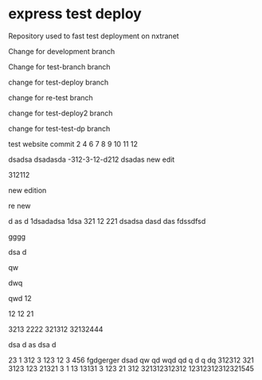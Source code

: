 # express test deploy
Repository used to fast test deployment on nxtranet

Change for development branch

Change for test-branch branch

change for test-deploy branch


change for re-test branch

change for test-deploy2 branch

change for test-test-dp branch

test website commit 2 4 6 7 8 9 10 11 12
 
dsadsa
dsadasda
-312-3-12-d212
dsadas
new edit

312112

new edition

re new

d
as
d
1dsadadsa
1dsa
321
12
221
dsadsa
dasd
das
fdssdfsd



gggg

dsa
d

 qw
 
 dwq 
 
 qwd
 12
 
 12
 12
 21
 
3213
2222
321312
32132444



dsa
d
as
dsa
d


23
1
312
3
123
12
3
456
fgdgerger
dsad  qw qd 
 wqd 
 qd 
 q d
 q 
 dq
312312
321
3123
123
21321
3
1
13
13131
3
123
21
312
321312312312
12312312312321545
